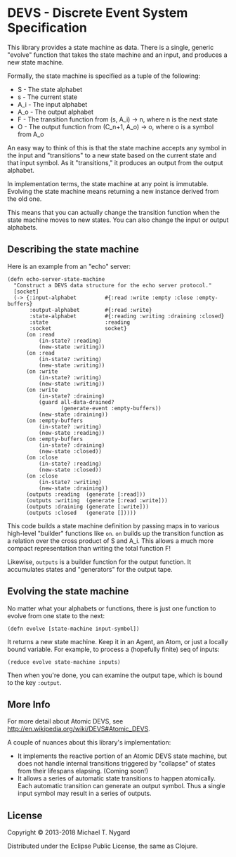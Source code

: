 # DEVS - Discrete Event System Specification

This library provides a state machine as data. There is a single,
generic "evolve" function that takes the state machine and an input,
and produces a new state machine.

Formally, the state machine is specified as a tuple of the following:

   * S   - The state alphabet
   * s   - The current state
   * A_i - The input alphabet
   * A_o - The output alphabet
   * F   - The transition function from (s, A_i) -> n, where n is the next state
   * O   - The output function from (C_n+1, A_o) -> o, where o is a symbol from A_o

An easy way to think of this is that the state machine accepts any
symbol in the input and "transitions" to a new state based on the
current state and that input symbol. As it "transitions," it produces
an output from the output alphabet.

In implementation terms, the state machine at any point is
immutable. Evolving the state machine means returning a new instance
derived from the old one.

This means that you can actually change the transition function when
the state machine moves to new states. You can also change the input
or output alphabets.

## Describing the state machine

Here is an example from an "echo" server:

    (defn echo-server-state-machine
      "Construct a DEVS data structure for the echo server protocol."
      [socket]
      (-> {:input-alphabet         #{:read :write :empty :close :empty-buffers}
           :output-alphabet        #{:read :write}
           :state-alphabet         #{:reading :writing :draining :closed}
           :state                  :reading
           :socket                 socket}
          (on :read
              (in-state? :reading)
              (new-state :writing))
          (on :read
              (in-state? :writing)
              (new-state :writing))
          (on :write
              (in-state? :writing)
              (new-state :writing))
          (on :write
              (in-state? :draining)
              (guard all-data-drained?
                     (generate-event :empty-buffers))
              (new-state :draining))
          (on :empty-buffers
              (in-state? :writing)
              (new-state :reading))
          (on :empty-buffers
              (in-state? :draining)
              (new-state :closed))
          (on :close
              (in-state? :reading)
              (new-state :closed))
          (on :close
              (in-state? :writing)
              (new-state :draining))
          (outputs :reading  (generate [:read]))
          (outputs :writing  (generate [:read :write]))
          (outputs :draining (generate [:write]))
          (outputs :closed   (generate []))))

This code builds a state machine definition by passing maps in to various
high-level "builder" functions like `on`. `on` builds up the transition function
as a relation over the cross product of S and A_i. This allows a much more
compact representation than writing the total function F!

Likewise, `outputs` is a builder function for the output function. It
accumulates states and "generators" for the output tape.

## Evolving the state machine

No matter what your alphabets or functions, there is just one function
to evolve from one state to the next:

    (defn evolve [state-machine input-symbol])

It returns a new state machine. Keep it in an Agent, an Atom, or just
a locally bound variable. For example, to process a (hopefully finite)
seq of inputs:

    (reduce evolve state-machine inputs)

Then when you're done, you can examine the output tape, which is bound
to the key `:output`.

## More Info

For more detail about Atomic DEVS, see http://en.wikipedia.org/wiki/DEVS#Atomic_DEVS.

A couple of nuances about this library's implementation:

   * It implements the reactive portion of an Atomic DEVS state
      machine, but does not handle internal transitions triggered by
      "collapse" of states from their lifespans elapsing. (Coming soon!)
   * It allows a series of automatic state transitions to happen
      atomically. Each automatic transition can generate an output
      symbol. Thus a single input symbol may result in a series of outputs.

## License

Copyright © 2013-2018 Michael T. Nygard

Distributed under the Eclipse Public License, the same as Clojure.
